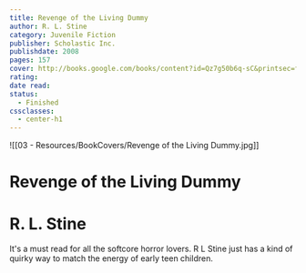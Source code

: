 ```yaml
---
title: Revenge of the Living Dummy
author: R. L. Stine
category: Juvenile Fiction
publisher: Scholastic Inc.
publishdate: 2008
pages: 157
cover: http://books.google.com/books/content?id=Qz7g50b6q-sC&printsec=frontcover&img=1&zoom=1&edge=curl&source=gbs_api
rating: 
date read: 
status:
  - Finished
cssclasses:
  - center-h1
---
```

![[03 - Resources/BookCovers/Revenge of the Living Dummy.jpg]]
# Revenge of the Living Dummy
# R. L. Stine


It's a must read for all the softcore horror lovers. R L Stine just has a kind of quirky way to match the energy of early teen children.